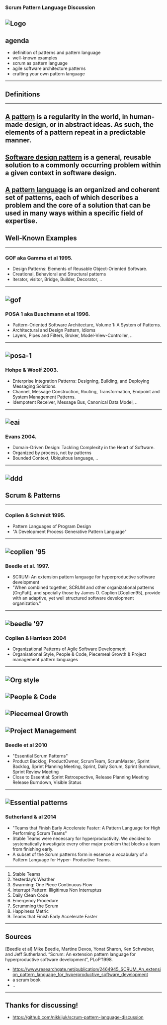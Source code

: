 ### Scrum Pattern Language Discussion
![Logo](jambit_logo.png)
---
## agenda
- definition of patterns and pattern language 
- well-known examples
- scrum as pattern language
- agile software architecture patterns 
- crafting your own pattern language
---
## Definitions
---
[A pattern]( https://en.wikipedia.org/wiki/Pattern) is a regularity in the world, in human-made design, or in abstract ideas. As such, the elements of a pattern repeat in a predictable manner.
---
[Software design pattern](https://en.wikipedia.org/wiki/Software_design_pattern) is a general, reusable solution to a commonly occurring problem within a given context in software design.
---
[A pattern language](https://en.wikipedia.org/wiki/Pattern_language) is an organized and coherent set of patterns, each of which describes a problem and the core of a solution that can be used in many ways within a specific field of expertise. 
---
## Well-Known Examples
---
### GOF aka Gamma et al 1995. 
- Design Patterns: Elements of Reusable Object-Oriented Software.  
- Creational, Behavioral and Structural patterns
- Iterator, visitor, Bridge, Builder, Decorator, ..
---
![gof](gof_patterns.gif)
---
### POSA 1 aka Buschmann et al 1996. 
- Pattern-Oriented Software Architecture, Volume 1: A System of Patterns.
- Architectural and Design Pattern, Idioms
- Layers, Pipes and Filters, Broker, Model-View-Controller, .. 
---
![posa-1](posa1_patterns.png)
---
### Hohpe & Woolf 2003. 
- Enterprise Integration Patterns: Designing, Building, and Deploying Messaging Solutions. 
- Channel, Message Construction, Routing, Transformation, Endpoint and System Management Patterns.
- Idempotent Receiver, Message Bus, Canonical Data Model, ..
---
![eai](eai_patterns.png)
---
### Evans 2004. 
- Domain-Driven Design: Tackling Complexity in the Heart of Software.
- Organized by process, not by patterns
- Bounded Context, Ubiquitous language, ..
---
![ddd](ddd_patterns.png)
---
## Scrum & Patterns
---
### Coplien & Schmidt 1995.
- Pattern Languages of Program Design
- "A Development Process Generative Pattern Language"
---
![coplien '95](coplien_1995_plop.png)
---
### Beedle et al. 1997.
- SCRUM: An extension pattern language for hyperproductive software development
- "When combined together, SCRUM and other organizational patterns [OrgPatt], and specially those by James O. Coplien [Coplien95], provide with an adaptive, yet well structured software development organization."
---
![beedle '97](beedle_scrum_patterns_97.png)
---
### Coplien & Harrison 2004
- Organizational Patterns of Agile Software Development
- Organisational Style, People & Code, Piecemeal Growth & Project management pattern languages
---
![Org style](coplien_2004_organisational_style.png)
---
![People & Code](coplien_2004_people_and_code.png)
---
![Piecemeal Growth](coplien_2004_piecemeal_growth.png)
---
![Project Management](coplien_2004_project_management.png)
---
### Beedle et al 2010
- "Essential Scrum Patterns"
- Product Backlog, ProductOwner, ScrumTeam, ScrumMaster, Sprint Backlog, Sprint Planning Meeting, Sprint, Daily Scrum, Sprint Burndown, Sprint Review Meeting 
- Close to Essential: Sprint Retrospective, Release Planning Meeting Release Burndown, Visible Status 
---
![Essential patterns](beedle_2010_essential_patterns_bok.jpg)
---
### Sutherland & al 2014
- "Teams that Finish Early Accelerate Faster: A Pattern Language for High Performing Scrum Teams"
- Stable Teams were necessary for hyperproductivity. We decided to systematically investigate every other major problem that blocks a team from finishing early.
- A subset of the Scrum patterns form in essence a vocabulary of a Pattern Language for Hyper- Productive Teams.
---
1. Stable Teams
2. Yesterday’s Weather
3. Swarming: One Piece Continuous Flow
4. Interrupt Pattern: Illigitimus Non Interruptus
5. Daily Clean Code
6. Emergency Procedure
7. Scrumming the Scrum
8. Happiness Metric
9. Teams that Finish Early Accelerate Faster
---
## Sources 


[Beedle et al] Mike Beedle, Martine Devos, Yonat Sharon, Ken Schwaber, and Jeff Sutherland. “Scrum: An extension pattern language for hyperproductive software development”, PLoP’1998.
- https://www.researchgate.net/publication/2464945_SCRUM_An_extension_pattern_language_for_hyperproductive_software_development
- a scrum book
- ..

--- 
## Thanks for discussing!
- https://github.com/nikkijuk/scrum-pattern-language-discussion

